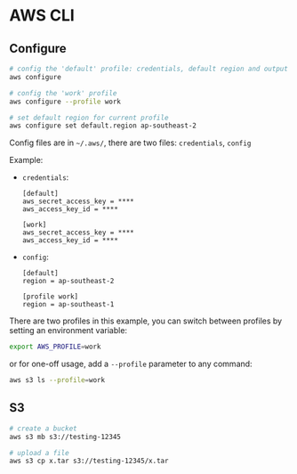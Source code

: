 # AWS CLI

## Configure

```sh
# config the 'default' profile: credentials, default region and output format
aws configure

# config the 'work' profile
aws configure --profile work

# set default region for current profile
aws configure set default.region ap-southeast-2
```

Config files are in `~/.aws/`, there are two files: `credentials`, `config`

Example:

- `credentials`:

    ```
    [default]
    aws_secret_access_key = ****
    aws_access_key_id = ****

    [work]
    aws_secret_access_key = ****
    aws_access_key_id = ****
    ```

- `config`:

    ```
    [default]
    region = ap-southeast-2

    [profile work]
    region = ap-southeast-1
    ```

There are two profiles in this example, you can switch between profiles by setting an environment variable:

```sh
export AWS_PROFILE=work
```

or for one-off usage, add a `--profile` parameter to any command:

```sh
aws s3 ls --profile=work
```

## S3

```sh
# create a bucket
aws s3 mb s3://testing-12345

# upload a file
aws s3 cp x.tar s3://testing-12345/x.tar
```